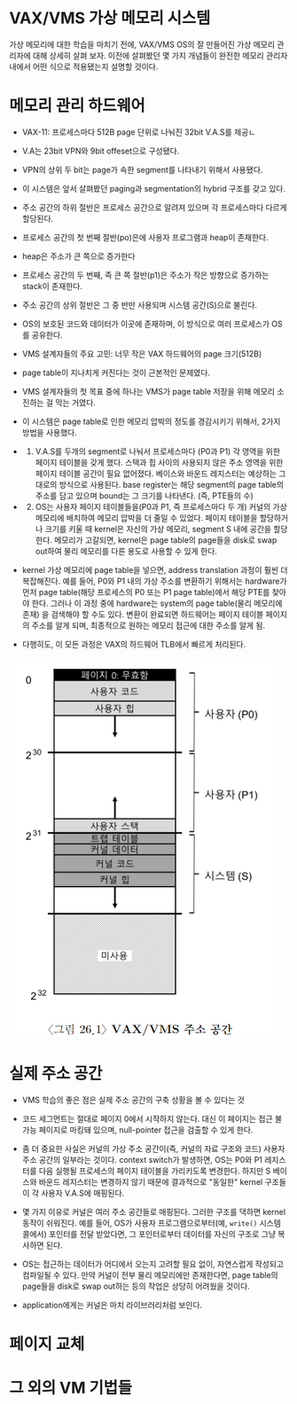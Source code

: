 # VAX/VMS 가상 메모리 시스템

가상 메모리에 대한 학습을 마치기 전에, VAX/VMS OS의 잘 만들어진 가상 메모리 관리자에 대해 상세히 살펴 보자. 이전에 살펴봤던 몇 가지 개념들이 완전한 메모리 관리자 내에서 어떤 식으로 적용됐는지 설명할 것이다.

# 메모리 관리 하드웨어

- VAX-11: 프로세스마다 512B page 단위로 나눠진 32bit V.A.S를 제공ㄴ

- V.A는 23bit VPN와 9bit offeset으로 구성됐다.

- VPN의 상위 두 bit는 page가 속한 segment를 나타내기 위해서 사용됐다.

- 이 시스템은 앞서 살펴봤던 paging과 segmentation의 hybrid 구조를 갖고 있다.

- 주소 공간의 하위 절반은 프로세스 공간으로 알려져 있으며 각 프로세스마다 다르게 할당된다.

- 프로세스 공간의 첫 번째 절반(po)은에 사용자 프로그램과 heap이 존재한다.

- heap은 주소가 큰 쪽으로 증가한다

- 프로세스 공간의 두 번째, 즉 큰 쪽 절반(p1)은 주소가 작은 방향으로 증가하는 stack이 존재한다.

- 주소 공간의 상위 절반은 그 중 반만 사용되며 시스템 공간(S)으로 불린다.

- OS의 보호된 코드와 데이터가 이곳에 존재하며, 이 방식으로 여러 프로세스가 OS를 공유한다.

- VMS 설계자들의 주요 고민: 너무 작은 VAX 하드웨어의 page 크기(512B)

- page table이 지나치게 커진다는 것이 근본적인 문제였다.

- VMS 설계자들의 첫 목표 중에 하나는 VMS가 page table 저장을 위해 메모리 소진하는 걸 막는 거였다.

- 이 시스템은 page table로 인한 메모리 압박의 정도를 경감시키기 위해서, 2가지 방법을 사용했다.

- 1. V.A.S를 두개의 segment로 나눠서 프로세스마다 (P0과 P1) 각 영역을 위한 페이지 테이블을 갖게 했다. 스택과 힙 사이의 사용되지 않은 주소 영역을 위한 페이지 테이블 공간이 필요 없어졌다. 베이스와 바운드 레지스터는 예상하는 그대로의 방식으로 사용된다. base register는 해당 segment의 page table의 주소를 담고 있으며 bound는 그 크기를 나타낸다. (즉, PTE들의 수)

- 2. OS는 사용자 페이지 테이블들을(P0과 P1, 즉 프로세스마다 두 개) 커널의 가상 메모리에 배치하여 메모리 압박을 더 줄일 수 있었다. 페이지 테이블을 할당하거나 크기를 키울 때 kernel은 자신의 가상 메모리, segment S 내에 공간을 할당한다. 메모리가 고갈되면, kernel은 page table의 page들을 disk로 swap out하여 물리 메모리를 다른 용도로 사용할 수 있게 한다.

- kernel 가상 메모리에 page table을 넣으면, address translation 과정이 훨씬 더 복잡해진다. 예를 들어, P0와 P1 내의 가상 주소를 변환하기 위해서는 hardware가 먼저 page table(해당 프로세스의 P0 또는 P1 page table)에서 해당 PTE를 찾아야 한다. 그러나 이 과정 중에 hardware는 system의 page table(물리 메모리에 존재) 을 검색해야 할 수도 있다. 변환이 완료되면 하드웨어는 페이지 테이블 페이지의 주소를 알게 되며, 최종적으로 원하는 메모리 접근에 대한 주소를 알게 됨.

- 다행히도, 이 모든 과정은 VAX의 하드웨어 TLB에서 빠르게 처리된다.

![Alt text](image.png)

# 실제 주소 공간

- VMS 학습의 좋은 점은 실제 주소 공간의 구축 상황을 볼 수 있다는 것

- 코드 세그먼트는 절대로 페이지 0에서 시작하지 않는다. 대신 이 페이지는 접근 불가능 페이지로 마킹돼 있으며, null-pointer 접근을 검출할 수 있게 한다.

- 좀 더 중요한 사실은 커널의 가상 주소 공간이(즉, 커널의 자료 구조와 코드) 사용자 주소 공간의 일부라는 것이다. context switch가 발생하면, OS는 P0와 P1 레지스터를 다음 실행될 프로세스의 페이지 테이블을 가리키도록 변경한다. 하지만 S 베이스와 바운드 레지스터는 변경하지 않기 때문에 결과적으로 "동일한" kernel 구조들이 각 사용자 V.A.S에 매핑된다.

- 몇 가지 이유로 커널은 여러 주소 공간들로 매핑된다. 그러한 구조를 댁하면 kernel 동작이 쉬워진다. 예를 들어, OS가 사용자 프로그램으로부터(예, `write()` 시스템 콜에서) 포인터를 전달 받았다면, 그 포인터로부터 데이터를 자신의 구조로 그냥 복사하면 된다.

- OS는 접근하는 데이터가 어디에서 오는지 고려할 필요 없이, 자연스럽게 작성되고 컴파일될 수 있다. 만약 커널이 전부 물리 메모리에만 존재한다면, page table의 page들을 disk로 swap out하는 등의 작업은 상당히 어려웠을 것이다.

- application에게는 커널은 마치 라이브러리처럼 보인다.

# 페이지 교체

# 그 외의 VM 기법들
